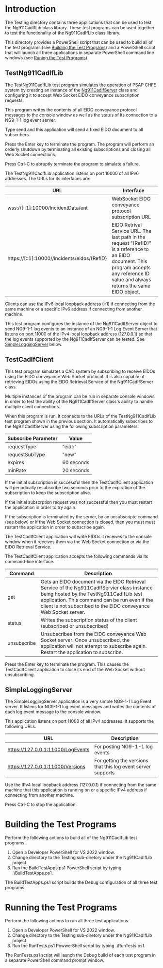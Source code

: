 # Introduction
The Testing directory contains three applications that can be used to test the Ng911CadIfLib class library. These test programs can be used together to test the functionality of the Ng911CadIfLib class library.

This directory provides a PowerShell script that can be used to build all of the test programs (see <a href="#Building">Building the Test Programs</a>) and a PowerShell script that will launch all three applications in separate PowerShell command line windows (see <a href="#Running">Runing the Test Programs</a>)

## TestNg911CadIfLib
The TestNg911CadIfLib test program simulates the operation of PSAP CHFE system by creating an instance of the [Ng911CadIfServer](https://phrsite.github.io/Ng911CadIfLibDocumentation/api/Ng911CadIfLib.Ng911CadIfServer.html) class and configuring it to accept Web Socket EIDO conveyance subscription requests.

This program writes the contents of all EIDO conveyance protocol messages to the console window as well as the status of its connection to a NG9-1-1 log event server.

Type send and this application will send a fixed EIDO document to all subscribers.

Press the Enter key to terminate the program. The program will perform an orderly shutdown by terminating all existing subscriptions and closing all Web Socket connections.

Press Ctrl-C to abruptly terminate the program to simulate a failure.

The TestNg911CadIfLib application listens on port 10000 of all IPv6 addresses. The URLs for its interfaces are:

| URL | Interface |
|--------|--------|
| wss://[::1]:10000/IncidentData/ent | WebSocket EIDO conveyance protocol subscription URL |
| https://[::1]:10000//incidents/eidos/{RefID} | EIDO Retrival Service URL. The last path in the request "{RefID}" is a reference to an EIDO document. This program accepts any reference ID value and always returns the same EIDO object. |

Clients can use the IPv6 local loopback address (::1) if connecting from the same machine or a specific IPv6 address if connecting from another machine.

This test program configures the instance of the Ng911CadIfServer object to send NG9-1-1 log events to an instance of an NG9-1-1 Log Event Server that listens on port 11000 of the IPv4 local loopback address (127.0.0.1) so that the log events supported by the Ng911CadIfServer can be tested. See <a href="Sls">SimpleLoggingServer</a> below.

## TestCadIfClient
This test program simulates a CAD system by subscribing to receive EIDOs using the EIDO conveyance Web Socket protocol. It is also capable of retrieving EIDOs using the EIDO Retrieval Service of the Ng911CadIfServer class.

Multiple instances of the program can be run in separate console windows in order to test the ability of the Ng911CadIfServer class's ability to handle multiple client connections.

When this program is run, it connects to the URLs of the TestNg911CadIfLib test program shown in the previous section. It automatically subscribes to the Ng911CadIfServer using the following subscription parameters.

| Subscribe Parameter | Value |
|--------|--------|
| requestType | "eido" |
| requestSubType | "new" |
| expires | 60 seconds |
| minRate | 20 seconds |

If the initial subscription is successful then the TestCadIfClient application will periodically resubscribe two seconds prior to the expiration of the subscription to keep the subscription alive.

If the initial subscrption request was not successful then you must restart the application in order to try again.

If the subscription is terminated by the server, by an unsubscripte command (see below) or if the Web Socket connection is closed, then you must must restart the application in order to subscribe again.

The TestCadIfClient application will write EIDOs it receives to the console window when it receives them via the Web Socket connection or via the EIDO Retrieval Service.

The TestCadIfClient application accepts the following commands via its command-line interface.

| Command | Description |
|--------|--------|
| get  | Gets an EIDO document via the EIDO Retrieval Service of the Ng911CadIfServier class instance being hosted by the TestNg911CadIfLib test application. This command can be run even if the client is not subscribed to the EIDO conveyance Web Socket server.|
| status | Writes the subscription status of the client (subscribed or unsubscribed) |
| unsubscribe | Unsubscribes from the EIDO conveyance Web Socket server. Once unsubscribed, the application will not attempt to subscribe again. Restart the application to subscribe. |

Press the Enter key to terminate the program. This causes the TestCadIfClient application to close its end of the Web Socket without unsubscribing.

## <a name="Sls">SimpleLoggingServer</a>
The SimpleLoggingServer application is a very simple NG9-1-1 Log Event server. It listens for NG9-1-1 log event messages and writes the contents of each log event message to the console window.

This application listens on port 11000 of all IPv4 addresses. It supports the following URLs.

| URL | Description |
|--------|--------|
| https://127.0.0.1:11000/LogEvents | For posting NG9-1-1 log events |
| https://127.0.0.1:11000/Versions | For getting the versions that this log event server supports |

Use the IPv4 local loopback address (127.0.0.1) if connecting from the same machine that this application is running on or a specific IPv4 address if connecting from another machine.

Press Ctrl-C to stop the application.

# <a name="Building">Building the Test Programs</a>
Perform the following actions to build all of the Ng911CadIfLib test programs.
1. Open a Developer PowerShell for VS 2022 window.
2. Change directory to the Testing sub-diretory under the Ng911CadIfLib project
3. Run the BuildTestApps.ps1 PowerShell script by typing .\BuildTestApps.ps1.

The BuildTestApps.ps1 script builds the Debug configuration of all three test programs.
# <a name="Running">Running the Test Programs</a>
Perform the following actions to run all three test applications.
1. Open a Developer PowerShell for VS 2022 window.
2. Change directory to the Testing sub-diretory under the Ng911CadIfLib project
3. Run the RunTests.ps1 PowwerShell script by typing .\RunTests.ps1.

The RunTests.ps1 script will launch the Debug build of each test program in a separate PowerShell command prompt window.

